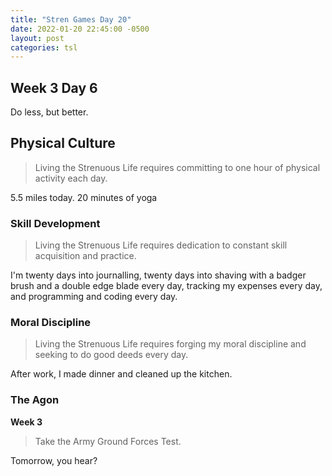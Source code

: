 ```yaml
---
title: "Stren Games Day 20"
date: 2022-01-20 22:45:00 -0500
layout: post
categories: tsl
---
```


## Week 3 Day 6

Do less, but better.

## Physical Culture
> Living the Strenuous Life requires committing to one hour of physical activity each day.

5.5 miles today. 20 minutes of yoga


### Skill Development
> Living the Strenuous Life requires dedication to constant skill acquisition and practice.

I'm twenty days into journalling, twenty days into shaving with a badger brush and a double edge blade every day, tracking my expenses every day, and programming and coding every day.

### Moral Discipline
> Living the Strenuous Life requires forging my moral discipline and seeking to do good deeds every day.

After work, I made dinner and cleaned up the kitchen.

### The Agon
**Week 3**
> Take the Army Ground Forces Test.

Tomorrow, you hear?